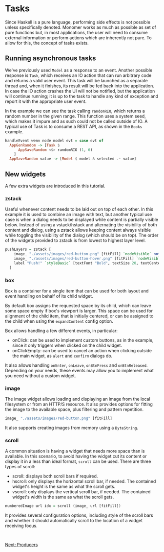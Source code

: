 # Tasks

Since Haskell is a pure language, performing side effects is not possible unless
specifically denoted. Monomer works as much as possible as set of pure functions
but, in most applications, the user will need to consume external information or
perform actions which are inherently not pure. To allow for this, the concept of
tasks exists.

## Running asynchronous tasks

We've previously used `Model` as a response to an event. Another possible
response is `Task`, which receives an IO action that can run arbitrary code and
returns a valid user event. This task will be launched as a separate thread and,
when it finishes, its result will be fed back into the application. In case the
IO action crashes the UI will not be notified, but the application will continue
running; it is up to the task to handle any kind of exception and report it with
the appropriate user event.

In the example we can see the task calling `randomRIO`, which returns a random
number in the given range. This function uses a system seed, which makes it
impure and as such could not be called outside of IO. A typical use of Task
is to consume a REST API, as shown in the `Books` example.

```haskell
handleEvent wenv node model evt = case evt of
  AppGenRandom -> [Task $
      AppSaveRandom <$> randomRIO (1, 6)
    ]
  AppSaveRandom value -> [Model $ model & selected .~ value]
```

## New widgets

A few extra widgets are introduced in this tutorial.

### zstack

Useful whenever content needs to be laid out on top of each other. In this
example it is used to combine an image with text, but another typical use case
is when a dialog needs to be displayed while content is partially visible below.
Instead of using a vstack/hstack and alternating the visibility of both content
and dialog, using a zstack allows keeping content always visible while toggling
the visibility of the dialog (which should be on top). The order of the widgets
provided to zstack is from lowest to highest layer level.

```haskell
pushLayers = zstack [
    image_ "./assets/images/red-button.png" [fitFill] `nodeVisible` not (model ^. hoverButton),
    image_ "./assets/images/red-button-hover.png" [fitFill] `nodeVisible` model ^. hoverButton,
    label "Push!" `styleBasic` [textFont "Bold", textSize 20, textCenter]
  ]
```

### box

Box is a container for a single item that can be used for both layout and event
handling on behalf of its child widget.

By default box assigns the requested space by its child, which can leave some
space empty if box's viewport is larger. This space can be used for alignment of
the child item, that is initially centered, or can be assigned to the child when
using the `expandContent` config option.

Box allows handling a few different events, in particular:

- onClick: can be used to implement custom buttons, as in the example, since it
  only triggers when clicked on the child widget.
- onClickEmpty: can be used to cancel an action when clicking outside the main
  widget, as `alert` and `confirm` dialogs do.

It also allows handling `onEnter`, `onLeave`, `onBtnPress` and `onBtnReleased`.
Depending on your needs, these events may allow you to implement what you need
without a custom widget.

### image

The image widget allows loading and displaying an image from the local
filesystem or from an HTTP/S resource. It also provides options for fitting the
image to the available space, plus filtering and pattern repetition.

```haskell
image_ "./assets/images/red-button.png" [fitFill]
```

It also supports creating images from memory using a `ByteString`.

### scroll

A common situation is having a widget that needs more space than is available. In
this scenario, to avoid having the widget cut its content or display it in a less
than ideal format, `scroll` can be used. There are three types of scroll:

- scroll: displays both scroll bars if required.
- hscroll: only displays the horizontal scroll bar, if needed. The contained
  widget's height is the same as what the scroll gets.
- vscroll: only displays the vertical scroll bar, if needed. The contained
  widget's width is the same as what the scroll gets.

```haskell
numberedImage url idx = scroll (image_ url [fitFill])
```

It provides several configuration options, including style of the scroll bars
and whether it should automatically scroll to the location of a widget receiving
focus.

<br/>

[Next: Producers](05-producers.md)
